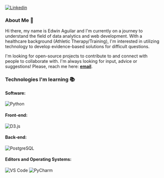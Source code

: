 [![Linkedin](https://img.shields.io/badge/-LinkedIn-blue?style=flat&logo=Linkedin&logoColor=white&link=https://linkedin.com/in/brennankbrown/)](https://www.linkedin.com/in/elaguila/)

### About Me 👋

Hi there, my name is Edwin Aguilar and I'm currently on a journey to understand the field of data analytics and web development. With a healthcare background (Athletic Therapy/Training), I'm interested in utilizing technology to develop evidence-based solutions for difficult questions.

I'm looking for open-source projects to contribute to and connect with people to collaborate with. I'm always looking for input, advice or suggestions! Please, reach me here: [**email**](mailto:edwinlibniaguilar@gmail.com). 

### Technologies I'm learning 📚
#### Software: 
![Python](http://img.shields.io/badge/-Python-3776AB?style=flat-square&logo=python&logoColor=fff7a1)
 
#### Front-end:
![D3.js](https://img.shields.io/badge/-D3&#46;js-333333?style=flat-square&logo=d3.js&logoColor=F9A03C)

#### Back-end:
![PostgreSQL](https://img.shields.io/badge/-PostgreSQL-336791?style=flat-square&logo=postgresql)

#### Editors and Operating Systems:
![VS Code](http://img.shields.io/badge/-VS%20Code-007ACC?style=flat-square&logo=visual-studio-code&logoColor=ffffff)
![PyCharm](https://img.shields.io/badge/pycharm-143?style=flat-square&logo=pycharm&logoColor=black&color=black&labelColor=green)

<!--
**elaguila626/elaguila626** is a ✨ _special_ ✨ repository because its `README.md` (this file) appears on your GitHub profile.


Here are some ideas to get you started:

- 🔭 I’m currently working on ...
- 🌱 I’m currently learning ...
- 👯 I’m looking to collaborate on ...
- 🤔 I’m looking for help with ...
- 💬 Ask me about ...
- 📫 How to reach me: ...
- 😄 Pronouns: ...
- ⚡ Fun fact: ...
-->
